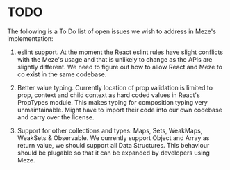 # TODO

The following is a To Do list of open issues we wish to address in Meze's implementation:

1. eslint support. At the moment the React eslint rules have slight conflicts with the Meze's usage and that is unlikely to change as the APIs are slightly different. We need to figure out how to allow React and Meze to co exist in the same codebase.

2. Better value typing. Currently location of prop validation is limited to prop, context and child context as hard coded values in React's PropTypes module. This makes typing for composition typing very unmaintainable. Might have to import their code into our own codebase and carry over the license.

3. Support for other collections and types: Maps, Sets, WeakMaps, WeakSets & Observable. We currently support Object and Array as return value, we should support all Data Structures. This behaviour should be plugable so that it can be expanded by developers using Meze.
